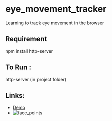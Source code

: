 # eye_movement_tracker
Learning to track eye movement in the browser

## Requirement
npm install http-server

## To Run :
http-server (in project folder)

## Links:

- [Demo](https://no-blinking.herokuapp.com/)
- ![face_points](https://tastenkunst.github.io/brfv4_docs/assets/brfv4_landmarks.jpg)
